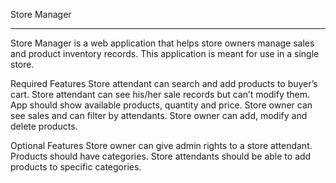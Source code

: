 Store Manager 
****************************************************************
Store Manager is a web application that helps store owners manage sales and product inventory records. 
This application is meant for use in a single store.

Required Features
Store attendant can search and add products to buyer’s cart.
Store attendant can see his/her sale records but can’t modify them.
App should show available products, quantity and price.
Store owner can see sales and can filter by attendants.
Store owner can add, modify and delete products.


Optional Features
Store owner can give admin rights to a store attendant.
Products should have categories.
Store attendants should be able to add products to specific categories.

